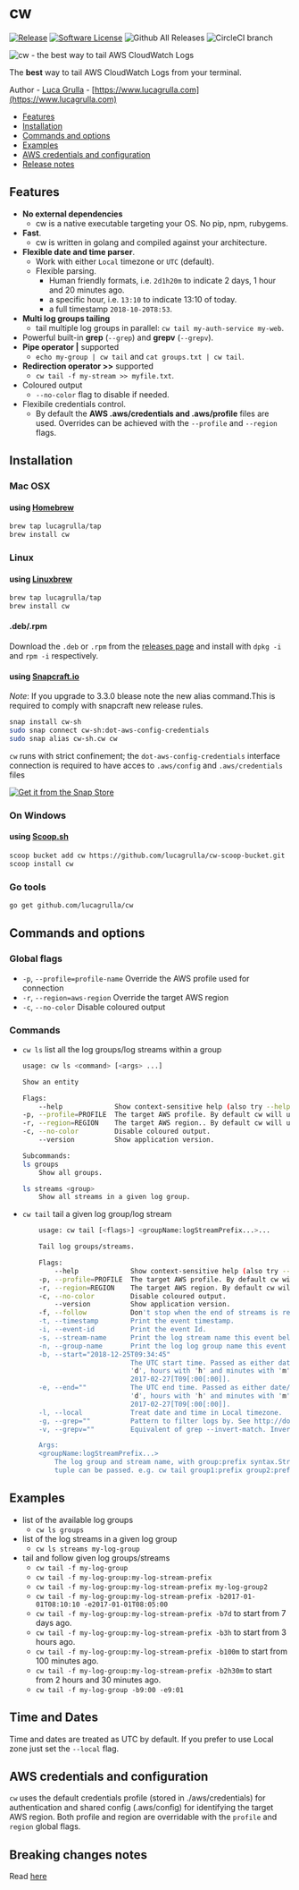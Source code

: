 # cw

[![Release](https://img.shields.io/github/release/lucagrulla/cw.svg?style=flat-square)](https://github.com/lucagrulla/cw/releases/latest)
[![Software License](https://img.shields.io/badge/license-apache2-brightgreen.svg?style=flat-square)](LICENSE.md)
![Github All Releases](https://img.shields.io/github/downloads/lucagrulla/cw/total.svg)
![CircleCI branch](https://img.shields.io/circleci/project/github/lucagrulla/cw/master.svg?label=CircleCI)

![cw - the best way to tail AWS CloudWatch Logs](https://github.com/lucagrulla/cw/raw/master/cw-logo1280x640.png)


The **best** way to tail AWS CloudWatch Logs from your terminal.

Author - [Luca Grulla](https://www.lucagrulla.com)  - [https://www.lucagrulla.com](https://www.lucagrulla.com)


* [Features](##features)
* [Installation](#installation)
* [Commands and options](#commands-and-options)
* [Examples](#examples)
* [AWS credentials and configuration](#AWS-credentials-and-configuration)
* [Release notes](https://github.com/lucagrulla/cw/wiki/Release-notes)

## Features

* **No external dependencies** 
  * cw is a native executable targeting your OS. No pip, npm, rubygems.
* **Fast**. 
  * cw is written in golang and compiled against your architecture.
* **Flexible date and time parser**.
  * Work with either `Local` timezone or `UTC` (default).
  * Flexible parsing.
    * Human friendly formats, i.e. `2d1h20m` to indicate 2 days, 1 hour and 20 minutes ago.
    * a specific hour, i.e. `13:10` to indicate 13:10 of today.
    * a full timestamp `2018-10-20T8:53`.
* **Multi log groups tailing**
   * tail multiple log groups  in parallel: `cw tail my-auth-service my-web`.
* Powerful built-in **grep** (`--grep`) and **grepv** (`--grepv`).
* **Pipe operator |** supported  
   * `echo my-group | cw tail` and `cat groups.txt | cw tail`. 
* **Redirection operator >>** supported 
   * `cw tail -f my-stream >> myfile.txt`.
* Coloured output
   * `--no-color` flag to disable if needed.
* Flexibile credentials control.
   * By default the **AWS .aws/credentials and .aws/profile** files are used. Overrides can be achieved with the  `--profile` and `--region` flags.

## Installation

### Mac OSX

#### using [Homebrew](https://brew.sh)

```bash
brew tap lucagrulla/tap
brew install cw
```

### Linux

#### using [Linuxbrew](https://linuxbrew.sh/brew/)

```bash
brew tap lucagrulla/tap
brew install cw
```

#### .deb/.rpm

Download the ```.deb``` or ```.rpm``` from the [releases page](https://github.com/lucagrulla/cw/releases/latest) and install with ````dpkg -i```` and ````rpm -i```` respectively.

#### using [Snapcraft.io](https://snapcraft.io)
*Note*: If you upgrade to 3.3.0 blease note the new alias command.This is required to comply with snapcraft new release rules.
```bash
snap install cw-sh
sudo snap connect cw-sh:dot-aws-config-credentials
sudo snap alias cw-sh.cw cw
```

`cw` runs with strict confinement; the `dot-aws-config-credentials` interface connection is required to have acces to `.aws/config` and `.aws/credentials` files

[![Get it from the Snap Store](https://snapcraft.io/static/images/badges/en/snap-store-white.svg)](https://snapcraft.io/cw-sh)

### On Windows

#### using [Scoop.sh](https://scoop.sh/)

```bash
scoop bucket add cw https://github.com/lucagrulla/cw-scoop-bucket.git
scoop install cw
```

### Go tools

```bash
go get github.com/lucagrulla/cw
```

## Commands and options

### Global flags

* `-p`, `--profile=profile-name` Override the AWS profile used for connection
* `-r`, `--region=aws-region` Override the target AWS region
* `-c`, `--no-color`         Disable coloured output

### Commands

* `cw ls` list all the log groups/log streams within a group
    ```bash
    usage: cw ls <command> [<args> ...]

    Show an entity

    Flags:
        --help             Show context-sensitive help (also try --help-long and --help-man).
    -p, --profile=PROFILE  The target AWS profile. By default cw will use the default profile defined in the .aws/credentials file.
    -r, --region=REGION    The target AWS region.. By default cw will use the default region defined in the .aws/credentials file.
    -c, --no-color         Disable coloured output.
        --version          Show application version.

    Subcommands:
    ls groups
        Show all groups.

    ls streams <group>
        Show all streams in a given log group.
    ```
* `cw tail` tail a given log group/log stream
    ```bash
        usage: cw tail [<flags>] <groupName:logStreamPrefix...>...

        Tail log groups/streams.

        Flags:
            --help             Show context-sensitive help (also try --help-long and --help-man).
        -p, --profile=PROFILE  The target AWS profile. By default cw will use the default profile defined in the .aws/credentials file.
        -r, --region=REGION    The target AWS region. By default cw will use the default region defined in the .aws/credentials file.
        -c, --no-color         Disable coloured output.
            --version          Show application version.
        -f, --follow           Don't stop when the end of streams is reached, but rather wait for additional data to be appended.
        -t, --timestamp        Print the event timestamp.
        -i, --event-id         Print the event Id.
        -s, --stream-name      Print the log stream name this event belongs to.
        -n, --group-name       Print the log log group name this event belongs to.
        -b, --start="2018-12-25T09:34:45"
                               The UTC start time. Passed as either date/time or human-friendly format. The human-friendly format accepts the number of days, hours and minutes prior to the present. Denote days with
                               'd', hours with 'h' and minutes with 'm' i.e. 80m, 4h30m, 2d4h. If just time is used (format: hh[:mm]) it is expanded to today at the given time. Full available date/time format:
                               2017-02-27[T09[:00[:00]].
        -e, --end=""           The UTC end time. Passed as either date/time or human-friendly format. The human-friendly format accepts the number of days, hours and minutes prior to the present. Denote days with
                               'd', hours with 'h' and minutes with 'm' i.e. 80m, 4h30m, 2d4h. If just time is used (format: hh[:mm]) it is expanded to today at the given time. Full available date/time format:
                               2017-02-27[T09[:00[:00]].
        -l, --local            Treat date and time in Local timezone.
        -g, --grep=""          Pattern to filter logs by. See http://docs.aws.amazon.com/AmazonCloudWatch/latest/logs/FilterAndPatternSyntax.html for syntax.
        -v, --grepv=""         Equivalent of grep --invert-match. Invert match pattern to filter logs by.

        Args:
        <groupName:logStreamPrefix...>
            The log group and stream name, with group:prefix syntax.Stream name can be just the prefix. If no stream name is specified all stream names in the given group will be tailed.Multiple group/stream
            tuple can be passed. e.g. cw tail group1:prefix group2:prefix group3:prefix.     
    ```

## Examples

* list of the available log groups
  * `cw ls groups`
* list of the log streams in a given log group
  * `cw ls streams my-log-group`
* tail and follow given log groups/streams
  * `cw tail -f my-log-group`
  * `cw tail -f my-log-group:my-log-stream-prefix`
  * `cw tail -f my-log-group:my-log-stream-prefix my-log-group2`
  * `cw tail -f my-log-group:my-log-stream-prefix -b2017-01-01T08:10:10 -e2017-01-01T08:05:00`  
  * `cw tail -f my-log-group:my-log-stream-prefix -b7d` to start from 7 days ago.
  * `cw tail -f my-log-group:my-log-stream-prefix -b3h` to start from 3 hours ago.
  * `cw tail -f my-log-group:my-log-stream-prefix -b100m`  to start from 100 minutes ago.
  * `cw tail -f my-log-group:my-log-stream-prefix -b2h30m`  to start from 2 hours and 30 minutes ago.
  * `cw tail -f my-log-group -b9:00 -e9:01`

## Time and Dates

Time and dates are treated as UTC by default.
If you prefer to use Local zone just set the ```--local``` flag.

## AWS credentials and configuration

`cw` uses the default credentials profile (stored in ./aws/credentials) for authentication and shared config (.aws/config) for identifying the target AWS region. Both profile and region are overridable with the  `profile` and `region` global flags.

## Breaking changes notes
Read [here](https://github.com/lucagrulla/cw/wiki/Breaking-changes-notes)
